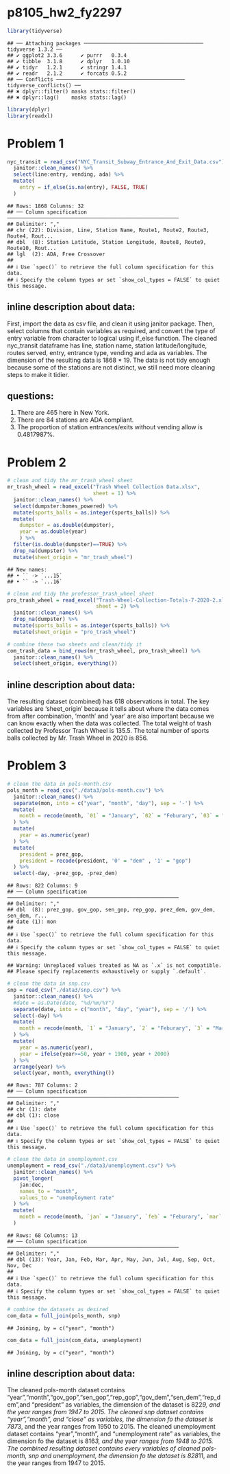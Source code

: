 p8105_hw2_fy2297
================

``` r
library(tidyverse)
```

    ## ── Attaching packages ─────────────────────────────────────── tidyverse 1.3.2 ──
    ## ✔ ggplot2 3.3.6      ✔ purrr   0.3.4 
    ## ✔ tibble  3.1.8      ✔ dplyr   1.0.10
    ## ✔ tidyr   1.2.1      ✔ stringr 1.4.1 
    ## ✔ readr   2.1.2      ✔ forcats 0.5.2 
    ## ── Conflicts ────────────────────────────────────────── tidyverse_conflicts() ──
    ## ✖ dplyr::filter() masks stats::filter()
    ## ✖ dplyr::lag()    masks stats::lag()

``` r
library(dplyr)
library(readxl)
```

# Problem 1

``` r
nyc_transit = read_csv("NYC_Transit_Subway_Entrance_And_Exit_Data.csv") %>% 
  janitor::clean_names() %>% 
  select(line:entry, vending, ada) %>% 
  mutate(
    entry = if_else(is.na(entry), FALSE, TRUE)
  )
```

    ## Rows: 1868 Columns: 32
    ## ── Column specification ────────────────────────────────────────────────────────
    ## Delimiter: ","
    ## chr (22): Division, Line, Station Name, Route1, Route2, Route3, Route4, Rout...
    ## dbl  (8): Station Latitude, Station Longitude, Route8, Route9, Route10, Rout...
    ## lgl  (2): ADA, Free Crossover
    ## 
    ## ℹ Use `spec()` to retrieve the full column specification for this data.
    ## ℹ Specify the column types or set `show_col_types = FALSE` to quiet this message.

## inline description about data:

First, import the data as csv file, and clean it using janitor package.
Then, select columns that contain variables as required, and convert the
type of entry variable from character to logical using if_else function.
The cleaned nyc_transit dataframe has line, station name, station
latitude/longitude, routes served, entry, entrance type, vending and ada
as variables. The dimension of the resulting data is 1868 \* 19. The
data is not tidy enough because some of the stations are not distinct,
we still need more cleaning steps to make it tidier.

## questions:

1.  There are 465 here in New York.
2.  There are 84 stations are ADA compliant.
3.  The proportion of station entrances/exits without vending allow is
    0.4817987%.

# Problem 2

``` r
# clean and tidy the mr_trash_wheel sheet
mr_trash_wheel = read_excel("Trash Wheel Collection Data.xlsx", 
                            sheet = 1) %>% 
  janitor::clean_names() %>% 
  select(dumpster:homes_powered) %>% 
  mutate(sports_balls = as.integer(sports_balls)) %>% 
  mutate(
    dumpster = as.double(dumpster),
    year = as.double(year)
    ) %>% 
  filter(is.double(dumpster)==TRUE) %>% 
  drop_na(dumpster) %>% 
  mutate(sheet_origin = "mr_trash_wheel")
```

    ## New names:
    ## • `` -> `...15`
    ## • `` -> `...16`

``` r
# clean and tidy the professor_trash_wheel sheet
pro_trash_wheel = read_excel("Trash-Wheel-Collection-Totals-7-2020-2.xlsx",
                             sheet = 2) %>% 
  janitor::clean_names() %>% 
  drop_na(dumpster) %>% 
  mutate(sports_balls = as.integer(sports_balls)) %>% 
  mutate(sheet_origin = "pro_trash_wheel")

# combine these two sheets and clean/tidy it
com_trash_data = bind_rows(mr_trash_wheel, pro_trash_wheel) %>% 
  janitor::clean_names() %>% 
  select(sheet_origin, everything())
```

## inline description about data:

The resulting dataset (combined) has 618 observations in total. The key
variables are ‘sheet_origin’ because it tells about where the data comes
from after combination, ‘month’ and ‘year’ are also important because we
can know exactly when the data was collected. The total weight of trash
collected by Professor Trash Wheel is 135.5. The total number of sports
balls collected by Mr. Trash Wheel in 2020 is 856.

# Problem 3

``` r
# clean the data in pols-month.csv
pols_month = read_csv("./data3/pols-month.csv") %>% 
  janitor::clean_names() %>% 
  separate(mon, into = c("year", "month", "day"), sep = '-') %>% 
  mutate(
    month = recode(month, `01` = "January", `02` = "Feburary", `03` = "March", `04` = "April", `05` = "May", `06` = "June", `07` = "July", `08` = "August", `09` = "September", `10` = "October", `11` = "November", `12` = "December")
  ) %>% 
  mutate(
    year = as.numeric(year)
  ) %>% 
  mutate(
    president = prez_gop,
    president = recode(president, '0' = "dem" , '1' = "gop")
  ) %>% 
  select(-day, -prez_gop, -prez_dem)
```

    ## Rows: 822 Columns: 9
    ## ── Column specification ────────────────────────────────────────────────────────
    ## Delimiter: ","
    ## dbl  (8): prez_gop, gov_gop, sen_gop, rep_gop, prez_dem, gov_dem, sen_dem, r...
    ## date (1): mon
    ## 
    ## ℹ Use `spec()` to retrieve the full column specification for this data.
    ## ℹ Specify the column types or set `show_col_types = FALSE` to quiet this message.

    ## Warning: Unreplaced values treated as NA as `.x` is not compatible.
    ## Please specify replacements exhaustively or supply `.default`.

``` r
# clean the data in snp.csv
snp = read_csv("./data3/snp.csv") %>% 
  janitor::clean_names() %>% 
  #date = as.Date(date, "%d/%m/%Y")
  separate(date, into = c("month", "day", "year"), sep = '/') %>% 
  select(-day) %>%
  mutate(
    month = recode(month, `1` = "January", `2` = "Feburary", `3` = "March", `4` = "April", `5` = "May", `6` = "June", `7` = "July", `8` = "August", `9` = "September", `10` = "October", `11` = "November", `12` = "December")
  ) %>% 
  mutate(
    year = as.numeric(year),
    year = ifelse(year>=50, year + 1900, year + 2000)
  ) %>% 
  arrange(year) %>% 
  select(year, month, everything()) 
```

    ## Rows: 787 Columns: 2
    ## ── Column specification ────────────────────────────────────────────────────────
    ## Delimiter: ","
    ## chr (1): date
    ## dbl (1): close
    ## 
    ## ℹ Use `spec()` to retrieve the full column specification for this data.
    ## ℹ Specify the column types or set `show_col_types = FALSE` to quiet this message.

``` r
# clean the data in unemployment.csv
unemployment = read_csv("./data3/unemployment.csv") %>% 
  janitor::clean_names() %>% 
  pivot_longer(
    jan:dec,
    names_to = "month",
    values_to = "unemployment rate"
  ) %>% 
  mutate(
    month = recode(month, `jan` = "January", `feb` = "Feburary", `mar` = "March", `apr` = "April", `may` = "May", `jun` = "June", `jul` = "July", `aug` = "August", `sep` = "September", `oct` = "October", `nov` = "November", `dec` = "December")
  ) 
```

    ## Rows: 68 Columns: 13
    ## ── Column specification ────────────────────────────────────────────────────────
    ## Delimiter: ","
    ## dbl (13): Year, Jan, Feb, Mar, Apr, May, Jun, Jul, Aug, Sep, Oct, Nov, Dec
    ## 
    ## ℹ Use `spec()` to retrieve the full column specification for this data.
    ## ℹ Specify the column types or set `show_col_types = FALSE` to quiet this message.

``` r
# combine the datasets as desired
com_data = full_join(pols_month, snp)
```

    ## Joining, by = c("year", "month")

``` r
com_data = full_join(com_data, unemployment)
```

    ## Joining, by = c("year", "month")

## inline description about data:

The cleaned pols-month dataset contains
“year”,“month”,“gov_gop”,“sen_gop”,“rep_gop”,“gov_dem”,“sen_dem”,“rep_dem”,and
“president” as variables, the dimension of the dataset is 822*9, and the
year ranges from 1947 to 2015. The cleaned snp dataset contains
“year”,“month”, and “close” as variables, the dimension fo the dataset
is 787*3, and the year ranges from 1950 to 2015. The cleaned
unemployment dataset contains “year”,“month”, and “unemployment rate” as
variables, the dimension fo the dataset is 816*3, and the year ranges
from 1948 to 2015. The combined resulting dataset contains every
variables of cleaned pols-month, snp and unemployment, the dimension fo
the dataset is 828*11, and the year ranges from 1947 to 2015.
